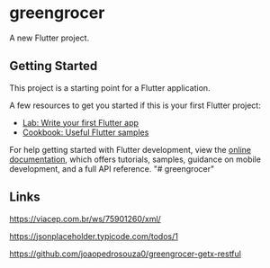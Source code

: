 # greengrocer

A new Flutter project.

## Getting Started

This project is a starting point for a Flutter application.

A few resources to get you started if this is your first Flutter project:

- [Lab: Write your first Flutter app](https://docs.flutter.dev/get-started/codelab)
- [Cookbook: Useful Flutter samples](https://docs.flutter.dev/cookbook)

For help getting started with Flutter development, view the
[online documentation](https://docs.flutter.dev/), which offers tutorials,
samples, guidance on mobile development, and a full API reference.
"# greengrocer" 

## Links
https://viacep.com.br/ws/75901260/xml/

https://jsonplaceholder.typicode.com/todos/1

https://github.com/joaopedrosouza0/greengrocer-getx-restful

## 
